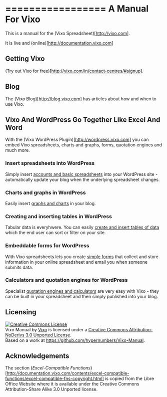 =================
A Manual For Vixo
=================

This is a manual for the (Vixo Spreadsheet)[http://vixo.com].

It is live and (online)[http://documentation.vixo.com]

Getting Vixo
------------

(Try out Vixo for free)[http://vixo.com/in/contact-centres/#signup].

Blog
----

The (Vixo Blog)[http://blog.vixo.com] has articles about how and when to use Vixo.

Vixo And WordPress Go Together Like Excel And Word
--------------------------------------------------

With the (Vixo WordPress Plugin)[http://wordpress.vixo.com] you can embed Vixo spreadsheets, charts and graphs, forms, quotation engines and much more.

<h3>Insert spreadsheets into WordPress</h3>
Simply insert <a title="insert google and excel compatible spreadsheets into WordPress" href="http://wordpress.vixo.com/publishing-figures-on-wordpress-with-a-vixo-spreadsheet/">accounts and basic spreadsheets</a> into your WordPress site - automatically update your blog when the underlying spreadsheet changes.

<h3>Charts and graphs in WordPress</h3>
Easily insert <a title="graphs and charts in WordPress" href="http://wordpress.vixo.com/graphs-and-charts-in-wordpress/">graphs and charts</a> in your blog.

<h3>Creating and inserting tables in WordPress</h3>
Tabular data is everyhwere. You can easily <a title="create and insert tables into WordPress" href="http://wordpress.vixo.com/creating-and-inserting-tables-into-wordpress/">create and insert tables of data</a> which the end user can sort or filter on your site.

<h3>Embeddable forms for WordPress</h3>
With Vixo spreadsheets lets you create <a href="http://wordpress.vixo.com/embeddable-vixo-forms/">simple forms</a> that collect and store information in your online spreadsheet and email you when someone submits data.

<h3>Calculators and quotation engines for WordPress</h3>
Specialist <a href="http://wordpress.vixo.com/building-a-calculator-or-quote-engine/">quotation engines and calculators</a> are very easy with Vixo - they can be built in your spreadsheet and then simply published into your blog.

Licensing
---------

<a rel="license" href="http://creativecommons.org/licenses/by-nd/3.0/deed.en_US"><img alt="Creative Commons License" style="border-width:0" src="http://i.creativecommons.org/l/by-nd/3.0/88x31.png" /></a><br /><span xmlns:dct="http://purl.org/dc/terms/" property="dct:title">Vixo Manual</span> by <a xmlns:cc="http://creativecommons.org/ns#" href="http://documentation.vixo.com" property="cc:attributionName" rel="cc:attributionURL">Vixo</a> is licensed under a <a rel="license" href="http://creativecommons.org/licenses/by-nd/3.0/deed.en_US">Creative Commons Attribution-NoDerivs 3.0 Unported License</a>.<br />Based on a work at <a xmlns:dct="http://purl.org/dc/terms/" href="https://github.com/hypernumbers/Vixo-Manual" rel="dct:source">https://github.com/hypernumbers/Vixo-Manual</a>.

Acknowledgements
----------------

The section (*Excel-Compatible Functions*)[http://documentation.vixo.com/contents/excel-compatible-functions/excel-compatible-fns-copyright.html] is copied from the Libre Office Website where it is available under the Creative Commons Attribution-Share Alike 3.0 Unported license.

